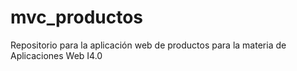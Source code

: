 # mvc_productos
Repositorio para la aplicación web de productos para la materia de Aplicaciones Web I4.0
